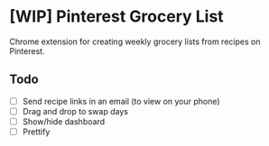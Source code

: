 # [WIP] Pinterest Grocery List

Chrome extension for creating weekly grocery lists from recipes on Pinterest.

## Todo

- [ ] Send recipe links in an email (to view on your phone)
- [ ] Drag and drop to swap days
- [ ] Show/hide dashboard
- [ ] Prettify
